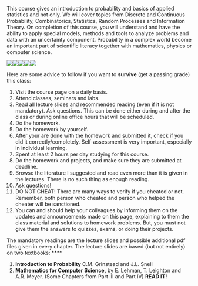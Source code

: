 This course gives an introduction to probability and basics of applied
statistics and not only. We will cover topics from Discrete and Continuous
Probability, Combinatorics, Statistics, Random Processes and Information
Theory. On completion of this course, you will understand and have the ability
to apply special models, methods and tools to analyze problems and data with
an uncertainty component. Probability in a complex world become an important
part of scientific literacy together with mathematics, physics or computer
science.

![](https://else.fcim.utm.md/webservice/pluginfile.php/69713/course/section/8879/dices.jpg)![](https://else.fcim.utm.md/webservice/pluginfile.php/69713/course/section/8879/random.png?time=1631104765930)![](https://else.fcim.utm.md/webservice/pluginfile.php/69713/course/section/8879/cazino.jpg?time=1631104796988)![](https://else.fcim.utm.md/webservice/pluginfile.php/69713/course/section/8879/random1.png)![](https://else.fcim.utm.md/webservice/pluginfile.php/69713/course/section/8879/normal.png?time=1631104867836)

Here are some advice to follow if you want to **survive** (get a passing
grade) this class:

  1. Visit the course page on a daily basis.
  2. Attend classes, seminars and labs. 
  3. Read all lecture slides and recommended reading (even if it is not mandatory). Ask questions. This can be done either during and after the class or during online office hours that will be scheduled.
  4. Do the homework. 
  5. Do the homework by yourself. 
  6. After your are done with the homework and submitted it, check if you did it correctly/completely. Self-assessment is very important, especially in individual learning.
  7. Spent at least 2 hours per day studying for this course. 
  8. Do the homework and projects, and make sure they are submitted at deadline.
  9. Browse the literature I suggested and read even more than it is given in the lectures. There is no such thing as enough reading.
  10. Ask questions!
  11. DO NOT CHEAT! There are many ways to verify if you cheated or not. Remember, both person who cheated and person who helped the cheater will be sanctioned.
  12. You can and should help your colleagues by informing them on the updates and announcements made on this page, explaining to them the class material and solutions to homework problems. But, you must not give them the answers to quizzes, exams, or doing their projects.

The mandatory readings are the lecture slides and possible additional pdf
files given in every chapter. The lecture slides are based (but not entirely)
on two textbooks: ****

  1. **Introduction to Probability** C.M. Grinstead and J.L. Snell
  2. **Mathematics for Computer Science,** by E. Lehman, T. Leighton and A.R. Meyer. (Some Chapters from Part III and Part IV)
**READ IT!**
